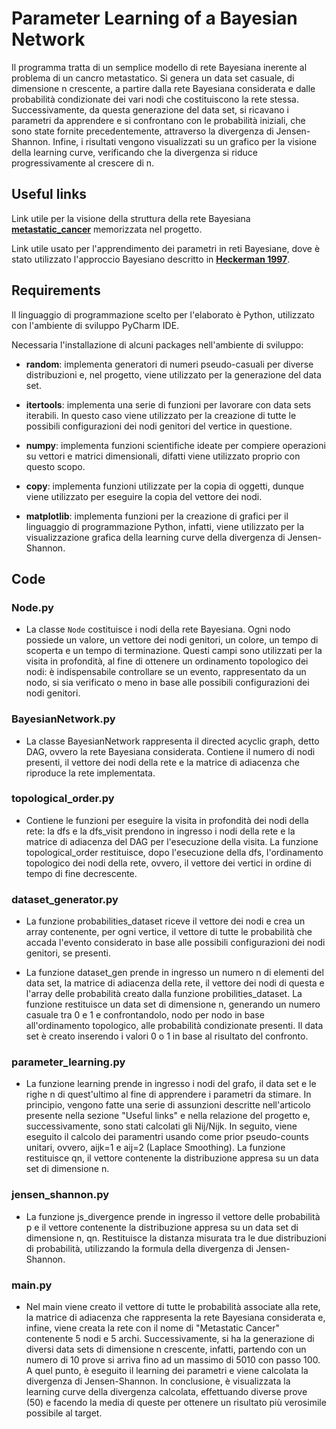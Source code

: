 # Parameter Learning of a Bayesian Network
Il programma tratta di un semplice modello di rete Bayesiana inerente al problema di un cancro metastatico. Si genera un data set casuale, di dimensione n crescente, a partire dalla rete Bayesiana considerata e dalle probabilità condizionate dei vari nodi che costituiscono la rete stessa. Successivamente, da questa generazione del data set, si ricavano i parametri da apprendere e si confrontano con le probabilità iniziali, che sono state fornite precedentemente, attraverso la divergenza di Jensen-Shannon. Infine, i risultati vengono visualizzati su un grafico per la visione della learning curve, verificando che la divergenza si riduce progressivamente al crescere di n.


## Useful links

Link utile per la visione della struttura della rete Bayesiana [**metastatic_cancer**](https://github.com/luigi25/EsameAI/blob/master/Project%20AI/Metastatic%20Cancer/metastic_cancer.bn) memorizzata nel progetto.

Link utile usato per l'apprendimento dei parametri in reti Bayesiane, dove è stato utilizzato l'approccio Bayesiano descritto in [**Heckerman 1997**](http://machinelearning102.pbworks.com/f/Tutorial-BayesianNetworks.pdf).


## Requirements

Il linguaggio di programmazione scelto per l'elaborato è Python, utilizzato con l'ambiente di sviluppo PyCharm IDE.

Necessaria l'installazione di alcuni packages nell'ambiente di sviluppo:

* **random**: implementa generatori di numeri pseudo-casuali per diverse distribuzioni e, nel progetto, viene utilizzato per la generazione del data set.
        
* **itertools**: implementa una serie di funzioni per lavorare con data sets iterabili. In questo caso viene utilizzato per la creazione di tutte le possibili configurazioni dei nodi genitori del vertice in questione.
        
* **numpy**: implementa funzioni scientifiche ideate per compiere operazioni su vettori e matrici dimensionali, difatti viene utilizzato proprio con questo scopo.
        
* **copy**: implementa funzioni utilizzate per la copia di oggetti, dunque viene utilizzato per eseguire la copia del vettore dei nodi.
        
* **matplotlib**: implementa funzioni per la creazione di grafici per il linguaggio di programmazione Python, infatti, viene utilizzato per la visualizzazione grafica della learning curve della divergenza di Jensen-Shannon.


## Code

### Node.py
        
* La classe `Node` costituisce i nodi della rete Bayesiana. Ogni nodo possiede un valore, un vettore dei nodi genitori, un colore, un tempo di scoperta e un tempo di terminazione. Questi campi sono utilizzati per la visita in profondità, al fine di ottenere un ordinamento topologico dei nodi: è indispensabile controllare se un evento, rappresentato da un nodo, si sia verificato o meno in base alle possibili configurazioni dei nodi genitori.

### BayesianNetwork.py

* La classe BayesianNetwork rappresenta il directed acyclic graph, detto DAG, ovvero la rete Bayesiana considerata. Contiene il numero di nodi presenti, il vettore dei nodi della rete e la matrice di adiacenza che riproduce la rete implementata.

### topological_order.py

* Contiene le funzioni per eseguire la visita in profondità dei nodi della rete: la dfs e la dfs_visit prendono in ingresso i nodi della rete e la matrice di adiacenza del DAG per l'esecuzione della visita. La funzione topological_order restituisce, dopo l'esecuzione della dfs, l'ordinamento topologico dei nodi della rete, ovvero, il vettore dei vertici in ordine di tempo di fine decrescente.
        
### dataset_generator.py

* La funzione probabilities_dataset riceve il vettore dei nodi e crea un array contenente, per ogni vertice, il vettore di tutte le probabilità che accada l'evento considerato in base alle possibili configurazioni dei nodi genitori, se presenti.
       
* La funzione dataset_gen prende in ingresso un numero n di elementi del data set, la matrice di adiacenza della rete, il vettore dei nodi di questa e l'array delle probabilità creato dalla funzione probilities_dataset. La funzione restituisce un data set di dimensione n, generando un numero casuale tra 0 e 1 e confrontandolo, nodo per nodo in base all'ordinamento topologico, alle probabilità condizionate presenti. Il data set è creato inserendo i valori 0 o 1 in base al risultato del confronto.
       
### parameter_learning.py

* La funzione learning prende in ingresso i nodi del grafo, il data set e le righe n di quest'ultimo al fine di apprendere i parametri da stimare. In principio, vengono fatte una serie di assunzioni descritte nell'articolo presente nella sezione "Useful links" e nella relazione del progetto e, successivamente, sono stati calcolati gli Nij/Nijk. In seguito, viene eseguito il calcolo dei paramentri usando come prior pseudo-counts unitari, ovvero, aijk=1 e aij=2 (Laplace Smoothing). La funzione restituisce qn, il vettore contenente la distribuzione appresa su un data set di dimensione n.
        
### jensen_shannon.py
        
* La funzione js_divergence prende in ingresso il vettore delle probabilità p e il vettore contenente la distribuzione appresa su un data set di dimensione n, qn. Restituisce la distanza misurata tra le due distribuzioni di probabilità, utilizzando la formula della divergenza di Jensen-Shannon.
        
### main.py

* Nel main viene creato il vettore di tutte le probabilità associate alla rete, la matrice di adiacenza che rappresenta la rete Bayesiana considerata e, infine, viene creata la rete con il nome di "Metastatic Cancer" contenente 5 nodi e 5 archi. Successivamente, si ha la generazione di diversi data sets di dimensione n crescente, infatti, partendo con un numero di 10 prove si arriva fino ad un massimo di 5010 con passo 100. A quel punto, è eseguito il learning dei parametri e viene calcolata la divergenza di Jensen-Shannon. In conclusione, è visualizzata la learning curve della divergenza calcolata, effettuando diverse prove (50) e facendo la media di queste per ottenere un risultato più verosimile possibile al target.
